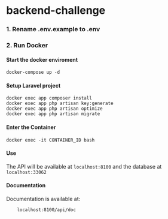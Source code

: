 # backend-challenge

### 1. Rename .env.example to .env

### 2. Run Docker

#### Start the docker enviroment
```
docker-compose up -d
```

#### Setup Laravel project

```
docker exec app composer install
docker exec app php artisan key:generate
docker exec app php artisan optimize
docker exec app php artisan migrate

```
#### Enter the Container
```
docker exec -it CONTAINER_ID bash 
```

#### Use

The API will be available at `localhost:8100` and the database at `localhost:33062`

#### Documentation

Documentation is available at:

```
    localhost:8100/api/doc
```
